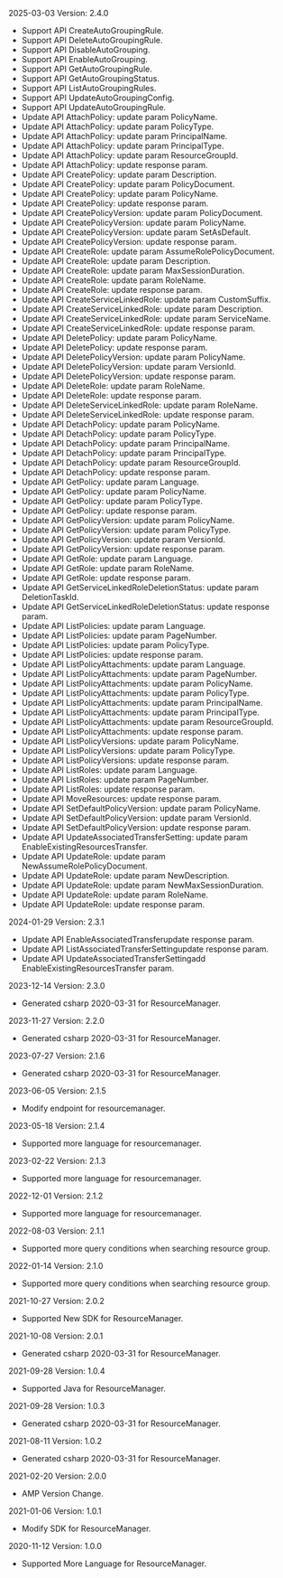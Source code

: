 2025-03-03 Version: 2.4.0
- Support API CreateAutoGroupingRule.
- Support API DeleteAutoGroupingRule.
- Support API DisableAutoGrouping.
- Support API EnableAutoGrouping.
- Support API GetAutoGroupingRule.
- Support API GetAutoGroupingStatus.
- Support API ListAutoGroupingRules.
- Support API UpdateAutoGroupingConfig.
- Support API UpdateAutoGroupingRule.
- Update API AttachPolicy: update param PolicyName.
- Update API AttachPolicy: update param PolicyType.
- Update API AttachPolicy: update param PrincipalName.
- Update API AttachPolicy: update param PrincipalType.
- Update API AttachPolicy: update param ResourceGroupId.
- Update API AttachPolicy: update response param.
- Update API CreatePolicy: update param Description.
- Update API CreatePolicy: update param PolicyDocument.
- Update API CreatePolicy: update param PolicyName.
- Update API CreatePolicy: update response param.
- Update API CreatePolicyVersion: update param PolicyDocument.
- Update API CreatePolicyVersion: update param PolicyName.
- Update API CreatePolicyVersion: update param SetAsDefault.
- Update API CreatePolicyVersion: update response param.
- Update API CreateRole: update param AssumeRolePolicyDocument.
- Update API CreateRole: update param Description.
- Update API CreateRole: update param MaxSessionDuration.
- Update API CreateRole: update param RoleName.
- Update API CreateRole: update response param.
- Update API CreateServiceLinkedRole: update param CustomSuffix.
- Update API CreateServiceLinkedRole: update param Description.
- Update API CreateServiceLinkedRole: update param ServiceName.
- Update API CreateServiceLinkedRole: update response param.
- Update API DeletePolicy: update param PolicyName.
- Update API DeletePolicy: update response param.
- Update API DeletePolicyVersion: update param PolicyName.
- Update API DeletePolicyVersion: update param VersionId.
- Update API DeletePolicyVersion: update response param.
- Update API DeleteRole: update param RoleName.
- Update API DeleteRole: update response param.
- Update API DeleteServiceLinkedRole: update param RoleName.
- Update API DeleteServiceLinkedRole: update response param.
- Update API DetachPolicy: update param PolicyName.
- Update API DetachPolicy: update param PolicyType.
- Update API DetachPolicy: update param PrincipalName.
- Update API DetachPolicy: update param PrincipalType.
- Update API DetachPolicy: update param ResourceGroupId.
- Update API DetachPolicy: update response param.
- Update API GetPolicy: update param Language.
- Update API GetPolicy: update param PolicyName.
- Update API GetPolicy: update param PolicyType.
- Update API GetPolicy: update response param.
- Update API GetPolicyVersion: update param PolicyName.
- Update API GetPolicyVersion: update param PolicyType.
- Update API GetPolicyVersion: update param VersionId.
- Update API GetPolicyVersion: update response param.
- Update API GetRole: update param Language.
- Update API GetRole: update param RoleName.
- Update API GetRole: update response param.
- Update API GetServiceLinkedRoleDeletionStatus: update param DeletionTaskId.
- Update API GetServiceLinkedRoleDeletionStatus: update response param.
- Update API ListPolicies: update param Language.
- Update API ListPolicies: update param PageNumber.
- Update API ListPolicies: update param PolicyType.
- Update API ListPolicies: update response param.
- Update API ListPolicyAttachments: update param Language.
- Update API ListPolicyAttachments: update param PageNumber.
- Update API ListPolicyAttachments: update param PolicyName.
- Update API ListPolicyAttachments: update param PolicyType.
- Update API ListPolicyAttachments: update param PrincipalName.
- Update API ListPolicyAttachments: update param PrincipalType.
- Update API ListPolicyAttachments: update param ResourceGroupId.
- Update API ListPolicyAttachments: update response param.
- Update API ListPolicyVersions: update param PolicyName.
- Update API ListPolicyVersions: update param PolicyType.
- Update API ListPolicyVersions: update response param.
- Update API ListRoles: update param Language.
- Update API ListRoles: update param PageNumber.
- Update API ListRoles: update response param.
- Update API MoveResources: update response param.
- Update API SetDefaultPolicyVersion: update param PolicyName.
- Update API SetDefaultPolicyVersion: update param VersionId.
- Update API SetDefaultPolicyVersion: update response param.
- Update API UpdateAssociatedTransferSetting: update param EnableExistingResourcesTransfer.
- Update API UpdateRole: update param NewAssumeRolePolicyDocument.
- Update API UpdateRole: update param NewDescription.
- Update API UpdateRole: update param NewMaxSessionDuration.
- Update API UpdateRole: update param RoleName.
- Update API UpdateRole: update response param.


2024-01-29 Version: 2.3.1
- Update API EnableAssociatedTransferupdate response param.
- Update API ListAssociatedTransferSettingupdate response param.
- Update API UpdateAssociatedTransferSettingadd EnableExistingResourcesTransfer param.


2023-12-14 Version: 2.3.0
- Generated csharp 2020-03-31 for ResourceManager.

2023-11-27 Version: 2.2.0
- Generated csharp 2020-03-31 for ResourceManager.

2023-07-27 Version: 2.1.6
- Generated csharp 2020-03-31 for ResourceManager.

2023-06-05 Version: 2.1.5
- Modify endpoint for resourcemanager.

2023-05-18 Version: 2.1.4
- Supported more language for resourcemanager.

2023-02-22 Version: 2.1.3
- Supported more language for resourcemanager.

2022-12-01 Version: 2.1.2
- Supported more language for resourcemanager.

2022-08-03 Version: 2.1.1
- Supported more query conditions when searching resource group.

2022-01-14 Version: 2.1.0
- Supported more query conditions when searching resource group.

2021-10-27 Version: 2.0.2
- Supported New SDK for ResourceManager.

2021-10-08 Version: 2.0.1
- Generated csharp 2020-03-31 for ResourceManager.

2021-09-28 Version: 1.0.4
- Supported Java for ResourceManager.

2021-09-28 Version: 1.0.3
- Generated csharp 2020-03-31 for ResourceManager.

2021-08-11 Version: 1.0.2
- Generated csharp 2020-03-31 for ResourceManager.

2021-02-20 Version: 2.0.0
- AMP Version Change.

2021-01-06 Version: 1.0.1
- Modify SDK for ResourceManager.

2020-11-12 Version: 1.0.0
- Supported More Language  for ResourceManager.


